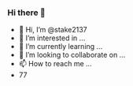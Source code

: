 ### Hi there 👋
- 👋 Hi, I’m @stake2137
- 👀 I’m interested in ...
- 🌱 I’m currently learning ...
- 💞️ I’m looking to collaborate on ...
- 📫 How to reach me ...
- 77
<!--
**Themanhdh/themanhdh** is a ✨ _special_ ✨ repository because its `README.md` (this file) appears on your GitHub profile.


